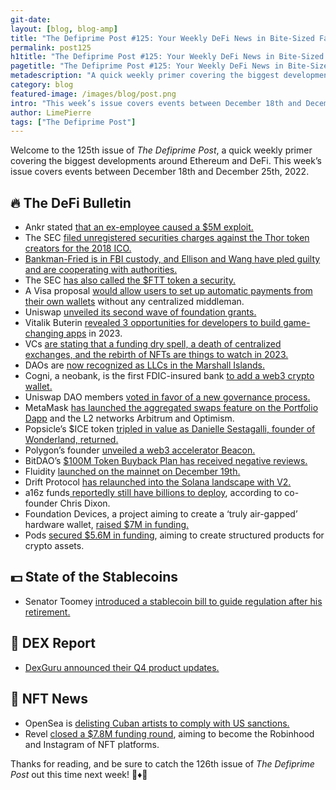 ```yaml
---
git-date:
layout: [blog, blog-amp]
title: "The Defiprime Post #125: Your Weekly DeFi News in Bite-Sized Fashion"
permalink: post125
h1title: "The Defiprime Post #125: Your Weekly DeFi News in Bite-Sized Fashion"
pagetitle: "The Defiprime Post #125: Your Weekly DeFi News in Bite-Sized Fashion"
metadescription: "A quick weekly primer covering the biggest developments around Ethereum and DeFi. This week’s issue covers events between December 18th and December 25th, 2022"
category: blog
featured-image: /images/blog/post.png
intro: "This week’s issue covers events between December 18th and December 25th, 2022"
author: LimePierre
tags: ["The Defiprime Post"]
---
```


Welcome to the 125th issue of _The Defiprime Post_, a quick weekly primer covering the biggest developments around Ethereum and DeFi. This week’s issue covers events between December 18th and December 25th, 2022.


## 🔥 The DeFi Bulletin

* Ankr stated [that an ex-employee caused a $5M exploit.](https://www.coindesk.com/business/2022/12/21/defi-protocol-ankr-says-ex-employee-caused-5m-exploit/)
* The SEC [filed unregistered securities charges against the Thor token creators for the 2018 ICO.](https://cointelegraph.com/news/sec-files-unregistered-securities-charges-against-thor-token-creators-for-2018-ico)
* [Bankman-Fried is in FBI custody, and Ellison and Wang have pled guilty and are cooperating with authorities.](https://www.theblock.co/post/197342/bankman-fried-in-fbi-custody-ellison-wang-plead-guilty-and-are-cooperating)
* The SEC [has also called the $FTT token a security.](https://www.coindesk.com/business/2022/12/22/sec-calls-ftt-exchange-token-a-security/)
* A Visa proposal [would allow users to set up automatic payments from their own wallets](https://www.forbes.com/sites/michaeldelcastillo/2022/12/19/visa-proposal-would-bring-ethereum-users-one-step-closer-to-being-their-own-bank/?sh=f7d632121b54) without any centralized middleman.
* Uniswap [unveiled its second wave of foundation grants.](https://uniswapfoundation.mirror.xyz/h3bNWvussGBX5wm2oAuvS9RP8BTPgD6d80A_eL5lltU)
* Vitalik Buterin [revealed 3 opportunities for developers to build game-changing apps](https://cointelegraph.com/news/vitalik-buterin-reveals-3-huge-opportunities-for-crypto-in-2023) in 2023.
* VCs [are stating that a funding dry spell, a death of centralized exchanges, and the rebirth of NFTs are things to watch in 2023.](https://www.businessinsider.com/vc-predictions-crypto-web3-trends-2023-funding-exchanges-defi-nfts-2022-12)
* DAOs are [now recognized as LLCs in the Marshall Islands.](https://www.theblock.co/post/197435/marshall-islands-dao-law)
* Cogni, a neobank, is the first FDIC-insured bank [to add a web3 crypto wallet.](https://fortune.com/crypto/2022/12/22/in-a-banking-industry-first-neobank-cogni-adds-noncustodial-web3-wallet/)
* Uniswap DAO members [voted in favor of a new governance process.](https://www.coindesk.com/web3/2022/12/21/uniswap-dao-community-members-vote-in-favor-of-new-governance-process/)
* MetaMask [has launched the aggregated swaps feature on the Portfolio Dapp](https://metamask.io/news/latest/meta-mask-swaps-says-hello-to-portfolio-dapp-and-l-2-networks-arbitrum-and-optimism/?s=35) and the L2 networks Arbitrum and Optimism.
* Popsicle’s $ICE token [tripled in value as Danielle Sestagalli, founder of Wonderland, returned.](https://www.coindesk.com/markets/2022/12/21/defi-project-popsicles-ice-token-triples-as-controversial-wonderland-founder-returns/)
* Polygon’s founder [unveiled a web3 accelerator Beacon.](https://www.coindesk.com/business/2022/12/20/polygon-founder-unveils-web3-accelerator-beacon/)
* BitDAO’s [$100M Token Buyback Plan has received negative reviews.](https://www.coindesk.com/markets/2022/12/21/first-mover-asia-bitdaos-100m-token-buyback-plan-gets-mixed-reviews/)
* Fluidity [launched on the mainnet on December 19th.](https://blog.fluidity.money/fluidity-launches-on-mainnet-introducing-a-new-defi-primitive-that-rewards-users-for-spending-c9002584f64b)
* Drift Protocol [has relaunched into the Solana landscape with V2.](https://www.coindesk.com/business/2022/12/19/crypto-trading-protocol-drift-relaunches-into-rocky-solana-defi-landscape/)
* a16z funds[ reportedly still have billions to deploy](https://www.theblock.co/post/196252/a16z-crypto-funds-still-have-billions-to-deploy-says-co-founder-chris-dixon), according to co-founder Chris Dixon.
* Foundation Devices, a project aiming to create a ‘truly air-gapped’ hardware wallet, [raised $7M in funding.](https://fortune.com/crypto/2022/12/19/foundation-devices-raises-7m-for-passport-a-truly-air-gapped-bitcoin-hardware-wallet/)
* Pods [secured $5.6M in funding](https://blog.pods.finance/pods-raises-5-6m-to-create-structured-products-for-crypto-assets-867ee606f33e), aiming to create structured products for crypto assets.


## 💵 State of the Stablecoins

* Senator Toomey [introduced a stablecoin bill to guide regulation after his retirement.](https://www.theblock.co/post/197271/retiring-sen-toomey-introduces-new-stablecoin-bill?utm_source=onecryptofeed&utm_medium=social)


## 💱 DEX Report

* [DexGuru announced their Q4 product updates.](https://blog.dex.guru/product-updates-q4-2022)


## 💎 NFT News

* OpenSea is [delisting Cuban artists to comply with US sanctions.](https://www.theblock.co/post/197713/nft-marketplace-opensea-delisting-cuban-artists-and-users-artnet)
* Revel [closed a $7.8M funding round](https://techcrunch.com/2022/12/19/revel-raised-7-8m-to-become-the-instagram-and-robinhood-of-nft-platforms/), aiming to become the Robinhood and Instagram of NFT platforms.

Thanks for reading, and be sure to catch the 126th issue of _The Defiprime Post_ out this time next week! 👋♦️👋